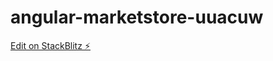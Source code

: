 # angular-marketstore-uuacuw

[Edit on StackBlitz ⚡️](https://stackblitz.com/edit/angular-marketstore-uuacuw)